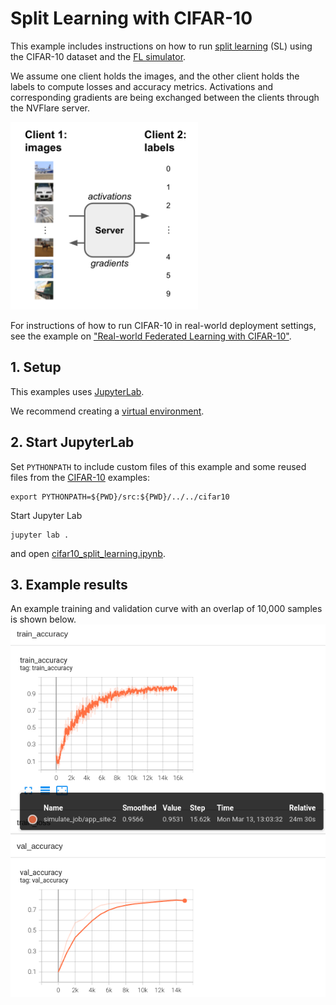 # Split Learning with CIFAR-10

This example includes instructions on how to run [split learning](https://arxiv.org/abs/1810.06060) (SL) using the 
CIFAR-10 dataset and the [FL simulator](https://nvflare.readthedocs.io/en/latest/user_guide/fl_simulator.html).

We assume one client holds the images, and the other client holds the labels to compute losses and accuracy metrics. 
Activations and corresponding gradients are being exchanged between the clients through the NVFlare server.

<img src="./figs/split_learning.svg" alt="Split learning setup" width="300"/>

For instructions of how to run CIFAR-10 in real-world deployment settings, 
see the example on ["Real-world Federated Learning with CIFAR-10"](../../cifar10/cifar10-real-world/README.md).

## 1. Setup
This examples uses [JupyterLab](https://jupyter.org).

We recommend creating a [virtual environment](../../../README.md#set-up-a-virtual-environment).

## 2. Start JupyterLab
Set `PYTHONPATH` to include custom files of this example and some reused files from the [CIFAR-10](../../cifar10/README.md) examples:
```
export PYTHONPATH=${PWD}/src:${PWD}/../../cifar10
```
Start Jupyter Lab
```
jupyter lab .
```
and open [cifar10_split_learning.ipynb](./cifar10_split_learning.ipynb).

## 3. Example results
An example training and validation curve with an overlap of 10,000 samples is shown below.
![Split learning training curves](./figs/sl_training_curve_o10000.png)
